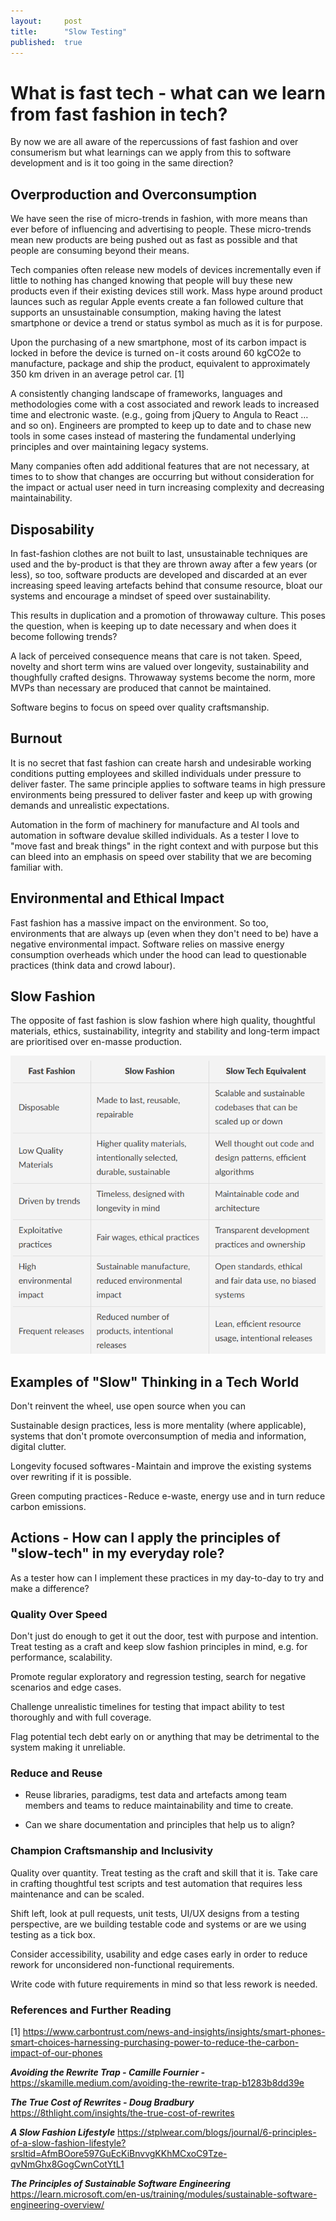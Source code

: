 ```yaml
---
layout:     post
title:      "Slow Testing"
published:  true
---
```


# What is fast tech - what can we learn from fast fashion in tech? 

By now we are all aware of the repercussions of fast fashion and over consumerism but what learnings can we apply from this to software development and is it too going in the same direction?

## Overproduction and Overconsumption 
We have seen the rise of micro-trends in fashion, with more means than ever before of influencing and advertising to people. These micro-trends mean new products are being pushed out as fast as possible and that people are consuming beyond their means.

Tech companies often release new models of devices incrementally even if little to nothing has changed knowing that people will buy these new products even if their existing devices still work.
Mass hype around product launces such as regular Apple events create a fan followed culture that supports an unsustainable consumption, making having the latest smartphone or device a trend or status symbol as much as it is for purpose.

Upon the purchasing of a new smartphone, most of its carbon impact is locked in before the device is turned on - it costs around 60 kgCO2e to manufacture, package and ship the product, equivalent to approximately 350 km driven in an average petrol car. [1]

A consistently changing landscape of frameworks, languages and methodologies come with a cost associated and rework leads to increased time and electronic waste. (e.g., going from jQuery to Angula to React … and so on). Engineers are prompted to keep up to date and to chase new tools in some cases instead of mastering the fundamental underlying principles and over maintaining legacy systems.

Many companies often add additional features that are not necessary, at times to to show that changes are occurring but without consideration for the impact or actual user need in turn increasing complexity and decreasing maintainability.

## Disposability 
In fast-fashion clothes are not built to last, unsustainable techniques are used and the by-product is that they are thrown away after a few years (or less), so too, software products are developed and discarded at an ever increasing speed leaving artefacts behind that consume resource, bloat our systems and encourage a mindset of speed over sustainability. 

This results in duplication and a promotion of throwaway culture. This poses the question, when is keeping up to date necessary and when does it become following trends? 

A lack of perceived consequence means that care is not taken. Speed, novelty and short term wins are valued over longevity, sustainability and thoughfully crafted designs. Throwaway systems become the norm, more MVPs than necessary are produced that cannot be maintained.

Software begins to focus on speed over quality craftsmanship.

## Burnout  
It is no secret that fast fashion can create harsh and undesirable working conditions putting employees and skilled individuals under pressure to deliver faster. The same principle applies to software teams in high pressure environments being pressured to deliver faster and keep up with growing demands and unrealistic expectations.

Automation in the form of machinery for manufacture and AI tools and automation in software devalue skilled individuals. As a tester I love to "move fast and break things" in the right context and with purpose but this can bleed into an emphasis on speed over stability that we are becoming familiar with.

## Environmental and Ethical Impact 
Fast fashion has a massive impact on the environment. So too, environments that are always up (even when they don't need to be) have a negative environmental impact. Software relies on massive energy consumption overheads which under the hood can lead to questionable practices (think data and crowd labour).

## Slow Fashion
The opposite of fast fashion is slow fashion where high quality, thoughtful materials, ethics, sustainability, integrity and stability and long-term impact are prioritised over  en-masse production.

![SlowTechTable](/assets/slowtesttable.png)

## Examples of "Slow" Thinking in a Tech World 
Don't reinvent the wheel, use open source when you can

Sustainable design practices, less is more mentality (where applicable), systems that don't promote overconsumption of media and information, digital clutter.

Longevity focused softwares - Maintain and improve the existing systems over rewriting if it is possible.

Green computing practices - Reduce e-waste, energy use and in turn reduce carbon emissions.

## Actions - How can I apply the principles of "slow-tech" in my everyday role? 
As a tester how can I implement these practices in my day-to-day to try and make a difference?

### Quality Over Speed
Don't just do enough to get it out the door, test with purpose and intention. Treat testing as a craft and keep slow fashion principles in mind, e.g. for performance, scalability.

Promote regular exploratory and regression testing, search for negative scenarios and edge cases.

Challenge unrealistic timelines for testing that impact ability to test thoroughly and with full coverage.

Flag potential tech debt early on or anything that may be detrimental to the system making it unreliable.

### Reduce and Reuse
- Reuse libraries, paradigms, test data and artefacts among team members and teams to reduce maintainability and time to create.

- Can we share documentation and principles that help us to align?

### Champion Craftsmanship and Inclusivity 

Quality over quantity. Treat testing as the craft and skill that it is. Take care in crafting thoughtful test scripts and test automation that requires less maintenance and can be scaled.

Shift left, look at pull requests, unit tests, UI/UX designs from a testing perspective, are we building testable code and systems or are we using testing as a tick box.

Consider accessibility, usability and edge cases early in order to reduce rework for unconsidered non-functional requirements.

Write code with future requirements in mind so that less rework is needed.


### References and Further Reading
[1] https://www.carbontrust.com/news-and-insights/insights/smart-phones-smart-choices-harnessing-purchasing-power-to-reduce-the-carbon-impact-of-our-phones

***Avoiding the Rewrite Trap - Camille Fournier -*** 
https://skamille.medium.com/avoiding-the-rewrite-trap-b1283b8dd39e

***The True Cost of Rewrites - Doug Bradbury***
https://8thlight.com/insights/the-true-cost-of-rewrites

***A Slow Fashion Lifestyle***
https://stplwear.com/blogs/journal/6-principles-of-a-slow-fashion-lifestyle?srsltid=AfmBOore597GuEcKiBnvvgKKhMCxoC9Tze-qvNmGhx8GogCwnCotYtL1


***The Principles of Sustainable Software Engineering***
https://learn.microsoft.com/en-us/training/modules/sustainable-software-engineering-overview/
